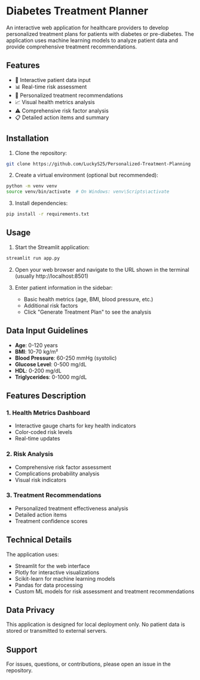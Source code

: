 # Diabetes Treatment Planner

An interactive web application for healthcare providers to develop personalized treatment plans for patients with diabetes or pre-diabetes. The application uses machine learning models to analyze patient data and provide comprehensive treatment recommendations.

## Features

- 🏥 Interactive patient data input
- 📊 Real-time risk assessment
- 💊 Personalized treatment recommendations
- 📈 Visual health metrics analysis
- ⚠️ Comprehensive risk factor analysis
- 📋 Detailed action items and summary

## Installation

1. Clone the repository:
```bash
git clone https://github.com/LuckyS25/Personalized-Treatment-Planning
```

2. Create a virtual environment (optional but recommended):
```bash
python -m venv venv
source venv/bin/activate  # On Windows: venv\Scripts\activate
```

3. Install dependencies:
```bash
pip install -r requirements.txt
```

## Usage

1. Start the Streamlit application:
```bash
streamlit run app.py
```

2. Open your web browser and navigate to the URL shown in the terminal (usually http://localhost:8501)

3. Enter patient information in the sidebar:
   - Basic health metrics (age, BMI, blood pressure, etc.)
   - Additional risk factors
   - Click "Generate Treatment Plan" to see the analysis

## Data Input Guidelines

- **Age**: 0-120 years
- **BMI**: 10-70 kg/m²
- **Blood Pressure**: 60-250 mmHg (systolic)
- **Glucose Level**: 0-500 mg/dL
- **HDL**: 0-200 mg/dL
- **Triglycerides**: 0-1000 mg/dL

## Features Description

### 1. Health Metrics Dashboard
- Interactive gauge charts for key health indicators
- Color-coded risk levels
- Real-time updates

### 2. Risk Analysis
- Comprehensive risk factor assessment
- Complications probability analysis
- Visual risk indicators

### 3. Treatment Recommendations
- Personalized treatment effectiveness analysis
- Detailed action items
- Treatment confidence scores

## Technical Details

The application uses:
- Streamlit for the web interface
- Plotly for interactive visualizations
- Scikit-learn for machine learning models
- Pandas for data processing
- Custom ML models for risk assessment and treatment recommendations

## Data Privacy

This application is designed for local deployment only. No patient data is stored or transmitted to external servers.

## Support

For issues, questions, or contributions, please open an issue in the repository. 

